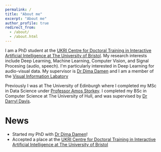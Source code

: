 ```yaml
---
permalink: /
title: "About me"
excerpt: "About me"
author_profile: true
redirect_from: 
  - /about/
  - /about.html
---
```


I am a PhD student at the [UKRI Centre for Doctoral Training in Interactive Artificial Intelligence at The University of Bristol](http://www.bristol.ac.uk/study/postgraduate/2020/doctoral/phd-interactive-artificial-intelligence/). My research interests include Deep Learning, Machine Learning, Computer Vision, and Signal Procesing (audio, speech). I'm particularly interested in Deep Learning for audio-visual data. My supervisor is [Dr Dima Damen](http://people.cs.bris.ac.uk/~damen/) and I am a member of the [Visual Information Labatory](https://vilab.blogs.bristol.ac.uk/)

Previously I was at The University of Edinburgh where I completed my MSc in Data Science under [Professor Amos Storkey](https://homepages.inf.ed.ac.uk/amos/). I completed my BSc in Computer Science at The University of Hull, and was supervised by [Dr Darryl Davis](https://www.hull.ac.uk/staff-directory/darryl-davis).

# News

* Started my PhD with [Dr Dima Damen](http://people.cs.bris.ac.uk/~damen/)!
* Accepted a place at the [UKRI Centre for Doctoral Training in Interactive Artificial Intelligence at The University of Bristol](http://www.bristol.ac.uk/study/postgraduate/2020/doctoral/phd-interactive-artificial-intelligence/)
